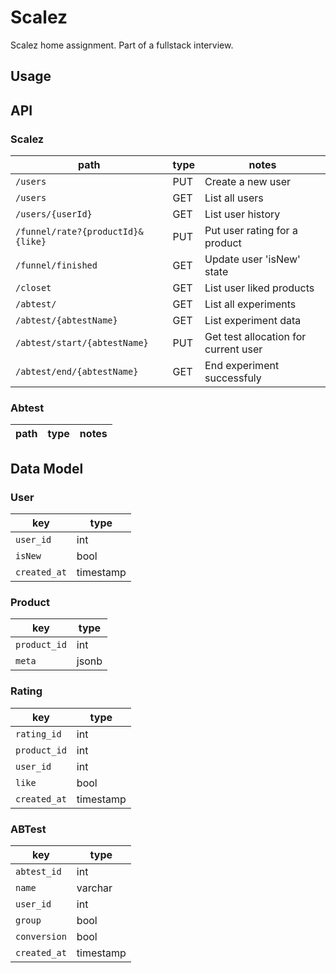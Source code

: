 # Scalez

Scalez home assignment. Part of a fullstack interview.

## Usage

## API

### Scalez

|path|type|notes|
|---|---|---|
| `/users` | PUT | Create a new user |
| `/users` | GET | List all users |
| `/users/{userId}` | GET | List user history |
| `/funnel/rate?{productId}&{like}` | PUT | Put user rating for a product |
| `/funnel/finished` | GET | Update user 'isNew' state  |
| `/closet` | GET | List user liked products |
| `/abtest/` | GET | List all experiments |
| `/abtest/{abtestName}` | GET | List experiment data |
| `/abtest/start/{abtestName}` | PUT | Get test allocation for current user |
| `/abtest/end/{abtestName}` | GET | End experiment successfuly |

### Abtest

|path|type|notes|
|---|---|---|

## Data Model

### User

|key|type|
|---|---|
| `user_id` | int |
| `isNew` | bool |
| `created_at` | timestamp |

### Product

|key|type|
|---|---|
| `product_id` | int |
| `meta` | jsonb |

### Rating

|key|type|
|---|---|
| `rating_id` | int |
| `product_id` | int |
| `user_id` | int |
| `like` | bool |
| `created_at` | timestamp |

### ABTest

|key|type|
|---|---|
| `abtest_id` | int |
| `name` | varchar |
| `user_id` | int |
| `group` | bool |
| `conversion` | bool |
| `created_at` | timestamp |
